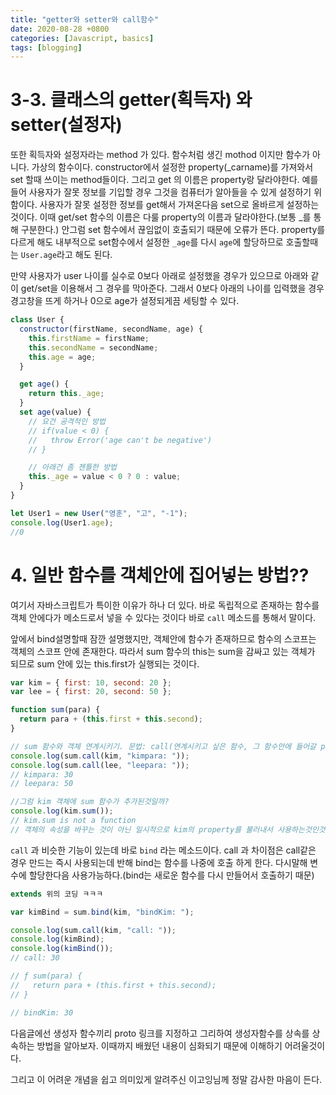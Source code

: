 ```yaml
---
title: "getter와 setter와 call함수"
date: 2020-08-28 +0800
categories: [Javascript, basics]
tags: [blogging]
---
```


# 3-3. 클래스의 getter(획득자) 와 setter(설정자)

또한 획득자와 설정자라는 method 가 있다. 함수처럼 생긴 mothod 이지만 함수가 아니다. 가상의 함수이다. constructor에서 설정한 property(\_carname)를 가져와서 set 할때 쓰이는 method들이다. 그리고 get 의 이름은 property랑 달라야한다. 예를 들어 사용자가 잘못 정보를 기입할 경우 그것을 컴퓨터가 알아들을 수 있게 설정하기 위함이다. 사용자가 잘못 설정한 정보를 get해서 가져온다음 set으로 올바르게 설정하는 것이다. 이때 get/set 함수의 이름은 다룰 property의 이름과 달라야한다.(보통 \_를 통해 구분한다.) 안그럼 set 함수에서 끊임없이 호출되기 때문에 오류가 뜬다. property를 다르게 해도 내부적으로 set함수에서 설정한 `_age`를 다시 `age`에 할당하므로 호출할때는 `User.age`라고 해도 된다.

만약 사용자가 user 나이를 실수로 0보다 아래로 설정했을 경우가 있으므로 아래와 같이 get/set을 이용해서 그 경우를 막아준다. 그래서 0보다 아래의 나이를 입력했을 경우 경고창을 뜨게 하거나 0으로 age가 설정되게끔 세팅할 수 있다.

```javascript
class User {
  constructor(firstName, secondName, age) {
    this.firstName = firstName;
    this.secondName = secondName;
    this.age = age;
  }

  get age() {
    return this._age;
  }
  set age(value) {
    // 요건 공격적인 방법
    // if(value < 0) {
    //   throw Error('age can't be negative')
    // }

    // 아래건 좀 젠틀한 방법
    this._age = value < 0 ? 0 : value;
  }
}

let User1 = new User("영훈", "고", "-1");
console.log(User1.age);
//0
```

# 4. 일반 함수를 객체안에 집어넣는 방법??

여기서 자바스크립트가 특이한 이유가 하나 더 있다. 바로 독립적으로 존재하는 함수를 객체 안에다가 메소드로서 넣을 수 있다는 것이다 바로 `call` 메소드를 통해서 말이다.

앞에서 bind설명할때 잠깐 설명했지만, 객체안에 함수가 존재하므로 함수의 스코프는 객체의 스코프 안에 존재한다. 따라서 sum 함수의 this는 sum을 감싸고 있는 객체가 되므로 sum 안에 있는 this.first가 실행되는 것이다.

```javascript
var kim = { first: 10, second: 20 };
var lee = { first: 20, second: 50 };

function sum(para) {
  return para + (this.first + this.second);
}

// sum 함수와 객체 연계시키기. 문법: call(연계시키고 싶은 함수, 그 함수안에 들어갈 parameter..)
console.log(sum.call(kim, "kimpara: "));
console.log(sum.call(lee, "leepara: "));
// kimpara: 30
// leepara: 50

//그럼 kim 객체에 sum 함수가 추가된것일까?
console.log(kim.sum());
// kim.sum is not a function
// 객체의 속성을 바꾸는 것이 아닌 일시적으로 kim의 property를 불러내서 사용하는것인것 같다.
```

`call` 과 비슷한 기능이 있는데 바로 `bind` 라는 메소드이다. call 과 차이점은 call같은 경우 만드는 즉시 사용되는데 반해 bind는 함수를 나중에 호출 하게 한다. 다시말해 변수에 할당한다음 사용가능하다.(bind는 새로운 함수를 다시 만들어서 호출하기 때문)

```javascript
extends 위의 코딩 ㅋㅋㅋ

var kimBind = sum.bind(kim, "bindKim: ");

console.log(sum.call(kim, "call: "));
console.log(kimBind);
console.log(kimBind());
// call: 30

// ƒ sum(para) {
//   return para + (this.first + this.second);
// }

// bindKim: 30
```

다음글에선 생성자 함수끼리 proto 링크를 지정하고 그리하여 생성자함수를 상속를 상속하는 방법을 알아보자. 이때까지 배웠던 내용이 심화되기 때문에 이해하기 어려울것이다.

그리고 이 어려운 개념을 쉽고 의미있게 알려주신 이고잉님께 정말 감사한 마음이 든다.
